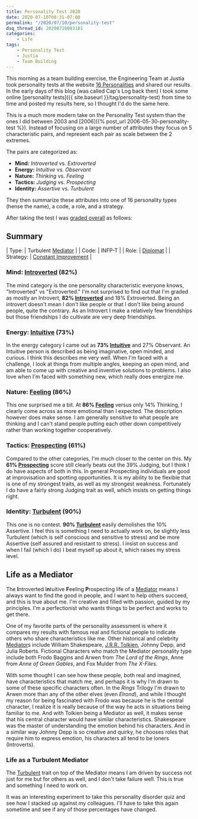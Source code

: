 ```yaml
---
title: Personality Test 2020
date: 2020-07-10T08:31-07:00
permalink: "/2020/07/10/personality-test"
dsq_thread_id: 20200710083101
categories:
    - Life
tags:
    - Personality Test
    - Justia
    - Team Building
---
```

This morning as a team building exercise, the Engineering Team at Justia took personality tests at the website [16 Personalities](https://www.dropbox.com/s/rx7hf4vd2isxptg/Screen%20Shot%202020-08-26%20at%201.08.18%20PM.png?dl=0) and shared our results.  In the early days of this blog (was called Cap's Log back then) I took some online [personality tests]({{ site.baseurl }}/tag/personality-test) from time to time and posted my results here, so I thought I'd do the same here.

<!--more-->

This is a much more modern take on the Personality Test system than the ones I did between 2003 and [2006]({% post_url 2006-05-30-personality-test %}).  Instead of focusing on a large number of attributes they focus on 5 characteristic pairs, and represent each pair as scale between the 2 extremes.

The pairs are categorized as:
* **Mind:** _Introverted_ vs. _Extroverted_
* **Energy:** _Intuitive_ vs. _Observant_
* **Nature:** _Thinking_ vs. _Feeling_
* **Tactics:** _Judging_ vs. _Prospecting_
* **Identity:** _Assertive_ vs. _Turbulent_

They then summarize these attributes into one of 16 personality types (hense the name), a code, a role, and a strategy.

After taking the test I was [graded overall](https://www.16personalities.com/profiles/4f9a7cf0b6da1) as follows:

## Summary

| Type:     | Turbulent [Mediator]   |
| Code:     | INFP-T                 |
| Role:     | [Diplomat]             |
| Strategy: | [Constant Improvement] |


### Mind: [Introverted] (82%)
The mind category is the one personality characteristic everyone knows, "Introverted" vs "Extroverted."  I'm not surprised to find out that I'm graded as mostly an Introvert, **82% [Introverted]** and 18% Extroverted.  Being an introvert doesn't mean I don't like people or that I don't like being around people, quite the contrary.  As an Introvert I make a relatively few friendships but those friendships I do cultivate are very deep friendships.

### Energy: [Intuitive] (73%)
In the energy category I came out as **73% [Intuitive]** and 27% Observant.  An Intuitive person is described as being imaginative, open minded, and curious.  I think this describes me very well.  When I'm faced with a challenge, I look at things from multiple angles, keeping an open mind, and am able to come up with creative and inventive solutions to problems.  I also love when I'm faced with something new, which really does energize me.

### Nature: [Feeling] (86%)
This one surprised me a bit.  At **86% [Feeling]** versus only 14% Thinking, I clearly come across as more emotional than I expected.  The description however does make sense.  I am generally sensitive to what people are thinking and I can't stand people putting each other down competitively rather than working together cooperatively.

### Tactics: [Prospecting] (61%)
Compared to the other categories, I'm much closer to the center on this.  My **61% [Prospecting]** score still clearly beats out the 39% Judging, but I think I do have aspects of both in this.  In general Prospecting individuals are good at improvisation and spotting opportunities.  It is my ability to be flexible that is one of my strongest traits, as well as my strongest weakness.  Fortunately I do have a fairly strong Judging trait as well, which insists on getting things right.

### Identity: [Turbulent] (90%)
This one is no contest.  **90% [Turbulent]** easily demolishes the 10% Assertive.  I feel this is something I need to actually work on, be slightly less Turbulent (which is self conscious and sensitive to stress) and be more Assertive (self assured and resistant to stress).  I insist on success and when I fail (which I do) I beat myself up about it, which raises my stress level.

## Life as a Mediator
The **I**ntroverted I**n**tuitive **F**eeling **P**rospecting life of a [Mediator] means I always want to find the good in people, and I want to help others succeed, and this is true about me.  I'm creative and filled with passion, guided by my principles.  I'm a perfectionist who wants things to be perfect and works to get there.

One of my favorite parts of the personality assessment is where it compares my results with famous real and fictional people to indicate others who share characteristics like me.  Other historical and celebrity [Mediator]s include William Shakespeare, [J.R.R. Tolkien](https://www.16personalities.com/articles/jrr-tolkien-creator-of-words-and-worlds-the-lord-of-the-rings-personality-series), Johnny Depp, and Julia Roberts.  Fictional Characters who match the Mediator personality type include both Frodo Baggins and Arwen from *The Lord of the Rings*, Anne from *Anne of Green Gables*, and Fox Mulder from *The X-Files*.

With some thought I can see how these people, both real and imagined, have characteristics that match me, and perhaps it is why I'm drawn to some of these specific characters often.  In the *Rings* Trilogy I'm drawn to Arwen more than any of the other elves (even *Elrond*), and while I thought my reason for being fascinated with Frodo was because he is the central character, I realize it is really because of the way he acts in situations being familiar to me.  And with Tolkien being a Mediator as well, it makes sense that his central character would have similar characteristics.  Shakespeare was the master of understanding the emotion behind his characters.  And in a similar way Johnny Depp is so creative and quirky, he chooses roles that require him to express emotion, his characters all tend to be loners (Introverts).

### Life as a Turbulent Mediator
The [Turbulent] trait on top of the Mediator means I am driven by success not just for me but for others as well, and I don't take failure well.  This is true and something I need to work on.

It was an interesting experiment to take this personality disorder quiz and see how I stacked up against my colleagues.  I'll have to take this again sometime and see if any of those percentages have changed.

[Mediator]: https://www.16personalities.com/infp-personality
[Diplomat]: https://www.16personalities.com/articles/roles-diplomats
[Constant Improvement]: https://www.16personalities.com/articles/strategies-constant-improvement
[Introverted]: https://www.16personalities.com/articles/mind-introverted-vs-extraverted
[Intuitive]: https://www.16personalities.com/articles/energy-intuitive-vs-observant
[Feeling]: https://www.16personalities.com/articles/nature-thinking-vs-feeling
[Prospecting]: https://www.16personalities.com/articles/tactics-judging-vs-prospecting
[Turbulent]: https://www.16personalities.com/articles/identity-assertive-vs-turbulent